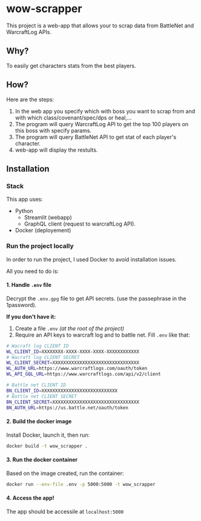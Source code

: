 # wow-scrapper

This project is a web-app that allows your to scrap data from BattleNet and WarcraftLog APIs.

## Why?
To easily get characters stats from the best players.

## How?
Here are the steps:
1. In the web app you specify which with boss you want to scrap from and with which class/covenant/spec/dps or heal,...
2. The program will query WarcraftLog API to get the top 100 players on this boss with specify params.
3. The program will query BattleNet API to get stat of each player's character.
4. web-app will display the restults.

## Installation
### Stack
This app uses:
- Python
    - Streamlit (webapp)
    - GraphQL client (request to warcraftLog API).
- Docker (deployement)

### Run the project locally
In order to run the project, I used Docker to avoid installation issues.

All you need to do is:

#### 1. Handle `.env` file 
Decrypt the `.env.gpg` file to get API secrets. (use the passephrase in the 1password). 

**If you don't have it:**
1. Create a file `.env` *(at the root of the project)*
2. Require an API keys to warcraft log and to battle net. Fill `.env` like that:
```bash
# Wacraft log CLIENT ID
WL_CLIENT_ID=XXXXXXXX-XXXX-XXXX-XXXX-XXXXXXXXXXXX
# Wacraft log CLIENT SECRET
WL_CLIENT_SECRET=XXXXXXXXXXXXXXXXXXXXXXXXXXXXXXXX
WL_AUTH_URL=https://www.warcraftlogs.com/oauth/token
WL_API_GQL_URL=https://www.warcraftlogs.com/api/v2/client

# Battle net CLIENT ID
BN_CLIENT_ID=XXXXXXXXXXXXXXXXXXXXXXXXXXXX
# Battle net CLIENT SECRET
BN_CLIENT_SECRET=XXXXXXXXXXXXXXXXXXXXXXXXXXXXXXXX
BN_AUTH_URL=https://us.battle.net/oauth/token
```

#### 2. Build the docker image
Install Docker, launch it, then run:
```bash
docker build -t wow_scrapper .
```

#### 3. Run the docker container
Based on the image created, run the container:
```bash
docker run --env-file .env -p 5000:5000 -t wow_scrapper
```

#### 4. Access the app!
The app should be accessile at `localhost:5000`